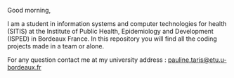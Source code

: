 Good morning, 

I am a student in information systems and computer technologies for health (SITIS) at the Institute of Public Health, Epidemiology and Development (ISPED) in Bordeaux France.
In this repository you will find all the coding projects made in a team or alone.

For any question contact me at my university address : pauline.taris@etu.u-bordeaux.fr

